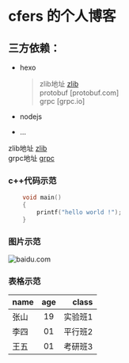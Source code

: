 # cfers 的个人博客
## 三方依赖：
+ hexo
    > zlib地址 [zlib][addr1]  
    > protobuf  [protobuf.com]  
    > grpc      [grpc.io]

+ nodejs
+ ...

zlib地址 [zlib][addr1]  
grpc地址 [grpc][addr2]  

### c++代码示范
```c
    void main()
    {
        printf("hello world !");
    }  
 ```


[addr1]:http://www.zlib.net  
[addr2]:http://www.apple.net  

### 图片示范  
![baidu.com](https://dss2.bdstatic.com/5bVYsj_p_tVS5dKfpU_Y_D3/res/r/image/2021-3-4/hao123%20logo.png)


### 表格示范

|name|age|class|  
|:--|:-:|--:|
|张山|19|实验班1|
|李四|01|平行班2|
|王五|01|考研班3|